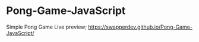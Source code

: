 # Pong-Game-JavaScript
Simple Pong Game
Live preview; https://swapperdev.github.io/Pong-Game-JavaScript/
